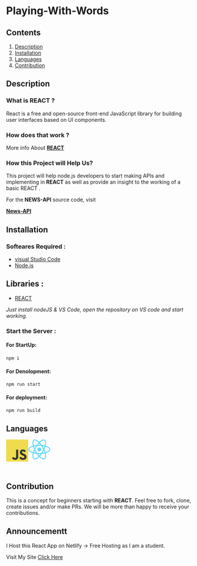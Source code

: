 # Playing-With-Words 



## **Contents**
1. [Description](#description)
0. [Installation](#installation)
0. [Languages](#languages)
0. [Contribution](#contribution)



## **Description**

### **What is REACT ?**
React is a free and open-source front-end JavaScript library for building user interfaces based on UI components.


### **How does that work ?**
 More info About [**REACT**](https://reactjs.org/docs/getting-started.html) 





### How this Project will Help Us?
This project will help node.js developers to start making APIs and implementing in **REACT** as well as provide an insight to the working of a basic REACT .

For the **NEWS-API** source code, visit 

[**News-API**](https://newsapi.org/)

## **Installation**
   ### Softeares Required :
   * [visual Studio Code](https://code.visualstudio.com/download)
   * [Node.js](https://nodejs.org/en/)

## **Libraries :**
 
 * [REACT](https://reactjs.org/docs/getting-started.html)

_Just install nodeJS & VS Code, open the repository on VS code and start working._

### Start the Server :
#### For StartUp:
```
npm i
```
#### For Denolopment:
```
npm run start
```
#### For deployment:
```
npm run build
```


## **Languages**

<img align="left" alt="JS" width="60px" src="https://raw.githubusercontent.com/github/explore/80688e429a7d4ef2fca1e82350fe8e3517d3494d/topics/javascript/javascript.png" />

<img align="left" alt="REACT" width="60px" src="data:image/svg+xml;base64,PHN2ZyB4bWxucz0iaHR0cDovL3d3dy53My5vcmcvMjAwMC9zdmciIHZpZXdCb3g9Ii0xMS41IC0xMC4yMzE3NCAyMyAyMC40NjM0OCI+CiAgPHRpdGxlPlJlYWN0IExvZ288L3RpdGxlPgogIDxjaXJjbGUgY3g9IjAiIGN5PSIwIiByPSIyLjA1IiBmaWxsPSIjNjFkYWZiIi8+CiAgPGcgc3Ryb2tlPSIjNjFkYWZiIiBzdHJva2Utd2lkdGg9IjEiIGZpbGw9Im5vbmUiPgogICAgPGVsbGlwc2Ugcng9IjExIiByeT0iNC4yIi8+CiAgICA8ZWxsaXBzZSByeD0iMTEiIHJ5PSI0LjIiIHRyYW5zZm9ybT0icm90YXRlKDYwKSIvPgogICAgPGVsbGlwc2Ugcng9IjExIiByeT0iNC4yIiB0cmFuc2Zvcm09InJvdGF0ZSgxMjApIi8+CiAgPC9nPgo8L3N2Zz4K" />
<br>
<br>
<br>
<br>
<br>

## **Contribution**
This is a concept for beginners starting with **REACT**. Feel free to fork, clone, create issues and/or make PRs. We will be more than happy to receive your contributions.


## **Announcementt**
I Host this React App on Netlify -> Free Hosting as I am a student.
 
 Visit My Site  [Click Here](https://playing-with-words.netlify.app/)
